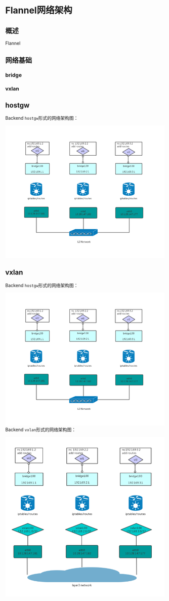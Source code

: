 # Flannel网络架构
## 概述
Flannel
## 网络基础
### bridge

### vxlan

## hostgw
Backend `hostgw`形式的网络架构图：

![](pics/flannel_hostgw.png)

## vxlan
Backend `hostgw`形式的网络架构图：

![](pics/flannel_hostgw.png)
Backend `vxlan`形式的网络架构图：

![](pics/flannel_vxlan.png)